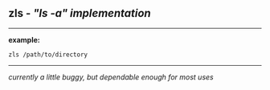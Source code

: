 ‎
=

## zls - *"ls -a" implementation*

----------------------------------

**example:**

    zls /path/to/directory

----------------------------------

*currently a little buggy, but dependable enough for most uses*
